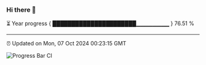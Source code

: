 ### Hi there 👋

⏳ Year progress { ██████████████████████▁▁▁▁▁▁▁▁ } 76.51 %

---

⏰ Updated on Mon, 07 Oct 2024 00:23:15 GMT

![Progress Bar CI](https://github.com/liununu/liununu/workflows/Progress%20Bar%20CI/badge.svg)
